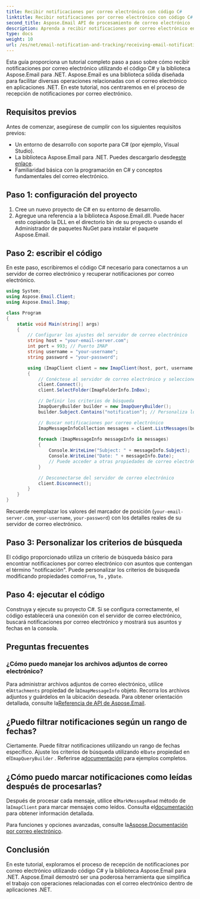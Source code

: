```yaml
---
title: Recibir notificaciones por correo electrónico con código C#
linktitle: Recibir notificaciones por correo electrónico con código C#
second_title: Aspose.Email API de procesamiento de correo electrónico .NET
description: Aprenda a recibir notificaciones por correo electrónico en C# usando Aspose.Email para .NET. Se proporciona un ejemplo de código eficiente.
type: docs
weight: 10
url: /es/net/email-notification-and-tracking/receiving-email-notifications-with-csharp-code/
---
```


Esta guía proporciona un tutorial completo paso a paso sobre cómo recibir notificaciones por correo electrónico utilizando el código C# y la biblioteca Aspose.Email para .NET. Aspose.Email es una biblioteca sólida diseñada para facilitar diversas operaciones relacionadas con el correo electrónico en aplicaciones .NET. En este tutorial, nos centraremos en el proceso de recepción de notificaciones por correo electrónico.

## Requisitos previos

Antes de comenzar, asegúrese de cumplir con los siguientes requisitos previos:

- Un entorno de desarrollo con soporte para C# (por ejemplo, Visual Studio).
-  La biblioteca Aspose.Email para .NET. Puedes descargarlo desde[este enlace](https://releases.aspose.com/email/net).
- Familiaridad básica con la programación en C# y conceptos fundamentales del correo electrónico.

## Paso 1: configuración del proyecto

1. Cree un nuevo proyecto de C# en su entorno de desarrollo.
2. Agregue una referencia a la biblioteca Aspose.Email.dll. Puede hacer esto copiando la DLL en el directorio bin de su proyecto o usando el Administrador de paquetes NuGet para instalar el paquete Aspose.Email.

## Paso 2: escribir el código

En este paso, escribiremos el código C# necesario para conectarnos a un servidor de correo electrónico y recuperar notificaciones por correo electrónico.

```csharp
using System;
using Aspose.Email.Client;
using Aspose.Email.Imap;

class Program
{
    static void Main(string[] args)
    {
        // Configurar los ajustes del servidor de correo electrónico
        string host = "your-email-server.com";
        int port = 993; // Puerto IMAP
        string username = "your-username";
        string password = "your-password";

        using (ImapClient client = new ImapClient(host, port, username, password))
        {
            // Conéctese al servidor de correo electrónico y seleccione la carpeta de la bandeja de entrada
            client.Connect();
            client.SelectFolder(ImapFolderInfo.InBox);

            // Definir los criterios de búsqueda
            ImapQueryBuilder builder = new ImapQueryBuilder();
            builder.Subject.Contains("notification"); // Personaliza los criterios de búsqueda

            // Buscar notificaciones por correo electrónico
            ImapMessageInfoCollection messages = client.ListMessages(builder.GetQuery());
            
            foreach (ImapMessageInfo messageInfo in messages)
            {
                Console.WriteLine("Subject: " + messageInfo.Subject);
                Console.WriteLine("Date: " + messageInfo.Date);
                // Puede acceder a otras propiedades de correo electrónico aquí
            }

            // Desconectarse del servidor de correo electrónico
            client.Disconnect();
        }
    }
}
```

Recuerde reemplazar los valores del marcador de posición (`your-email-server.com`, `your-username`, `your-password`) con los detalles reales de su servidor de correo electrónico.

## Paso 3: Personalizar los criterios de búsqueda

El código proporcionado utiliza un criterio de búsqueda básico para encontrar notificaciones por correo electrónico con asuntos que contengan el término "notificación". Puede personalizar los criterios de búsqueda modificando propiedades como`From`, `To` , y`Date`.

## Paso 4: ejecutar el código

Construya y ejecute su proyecto C#. Si se configura correctamente, el código establecerá una conexión con el servidor de correo electrónico, buscará notificaciones por correo electrónico y mostrará sus asuntos y fechas en la consola.

## Preguntas frecuentes

### ¿Cómo puedo manejar los archivos adjuntos de correo electrónico?

 Para administrar archivos adjuntos de correo electrónico, utilice el`Attachments` propiedad de la`ImapMessageInfo` objeto. Recorra los archivos adjuntos y guárdelos en la ubicación deseada. Para obtener orientación detallada, consulte la[Referencia de API de Aspose.Email](https://reference.aspose.com/email/net/).

## ¿Puedo filtrar notificaciones según un rango de fechas?

 Ciertamente. Puede filtrar notificaciones utilizando un rango de fechas específico. Ajuste los criterios de búsqueda utilizando el`Date` propiedad en el`ImapQueryBuilder` . Referirse a[documentación](https://reference.aspose.com/email/net/aspose.email.clients.imap/imapquerybuilder/) para ejemplos completos.

## ¿Cómo puedo marcar notificaciones como leídas después de procesarlas?

Después de procesar cada mensaje, utilice el`MarkMessageRead` método de la`ImapClient` para marcar mensajes como leídos. Consulta el[documentación](https://reference.aspose.com/email/net/aspose.email.clients.imap/imapclient/) para obtener información detallada.

 Para funciones y opciones avanzadas, consulte la[Aspose.Documentación por correo electrónico](https://reference.aspose.com/email/net).

## Conclusión

En este tutorial, exploramos el proceso de recepción de notificaciones por correo electrónico utilizando código C# y la biblioteca Aspose.Email para .NET. Aspose.Email demostró ser una poderosa herramienta que simplifica el trabajo con operaciones relacionadas con el correo electrónico dentro de aplicaciones .NET.
